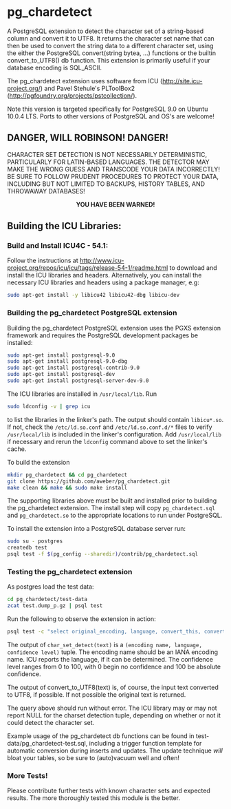 pg_chardetect
==============
A PostgreSQL extension to detect the character set of a string-based column and convert it to UTF8.  It returns 
the character set name that can then be used to convert the string data to a different 
character set, using the either the PostgreSQL convert(string bytea, ...) functions or the builtin convert_to_UTF8() db function.  This extension is primarily useful if your database encoding is SQL_ASCII.

The pg_chardetect extension uses software from ICU (http://site.icu-project.org/) and Pavel Stehule's PLToolBox2 (http://pgfoundry.org/projects/pstcollection/).

Note this version is targeted specifically for PostgreSQL 9.0 on Ubuntu 10.0.4 LTS.  Ports to other versions of PostgreSQL and OS's are welcome!

DANGER, WILL ROBINSON! DANGER!
------------------------------

CHARACTER SET DETECTION IS NOT NECESSARILY DETERMINISTIC, PARTICULARLY FOR LATIN-BASED LANGUAGES.  THE DETECTOR MAY MAKE THE WRONG GUESS AND TRANSCODE YOUR DATA INCORRECTLY!  BE SURE TO FOLLOW PRUDENT PROCEDURES TO PROTECT YOUR DATA, INCLUDING BUT NOT LIMITED TO BACKUPS, HISTORY TABLES, AND THROWAWAY DATABASES!


<p align="center"><b>YOU HAVE BEEN WARNED!</b></p>


Building the ICU Libraries:
---------------------------

### Build and Install ICU4C - 54.1:

Follow the instructions at http://www.icu-project.org/repos/icu/icu/tags/release-54-1/readme.html to download and install the ICU libraries and headers.  Alternatively, you can install the necessary ICU libraries and headers using a package manager, e.g:

```bash
sudo apt-get install -y libicu42 libicu42-dbg libicu-dev
```

### Building the pg_chardetect PostgreSQL extension

Building the pg_chardetect PostgreSQL extension uses the PGXS extension framework and requires the PostgreSQL development packages be installed:

```bash
sudo apt-get install postgresql-9.0
sudo apt-get install postgresql-9.0-dbg
sudo apt-get install postgresql-contrib-9.0
sudo apt-get install postgresql-dev
sudo apt-get install postgresql-server-dev-9.0
```

The ICU libraries are installed in `/usr/local/lib`.  Run

```bash
sudo ldconfig -v | grep icu
```

to list the libraries in the linker's path.  The output should contain `libicu*.so`.  If not, check the `/etc/ld.so.conf` and `/etc/ld.so.conf.d/*` files to verify `/usr/local/lib` is included in the linker's configuration.  Add `/usr/local/lib` if necessary and rerun the `ldconfig` command above to set the linker's cache.

To build the extension

```bash
mkdir pg_chardetect && cd pg_chardetect
git clone https://github.com/aweber/pg_chardetect.git
make clean && make && sudo make install
```

The supporting libraries above must be built and installed prior to building the pg_chardetect extension.  The install step will copy `pg_chardetect.sql` and `pg_chardetect.so` to the appropriate locations to run under PostgreSQL.

To install the extension into a PostgreSQL database server run:

```bash
sudo su - postgres
createdb test
psql test -f $(pg_config --sharedir)/contrib/pg_chardetect.sql
```

### Testing the pg_chardetect extension

As postgres load the test data:

```bash
cd pg_chardetect/test-data
zcat test.dump_p.gz | psql test
```

Run the following to observe the extension in action:

```bash
psql test -c "select original_encoding, language, convert_this, convert_this::bytea, char_set_detect(convert_this), convert_to_UTF8(convert_this, true) from test"
```
The output of `char_set_detect(text)` is a `(encoding name, language, confidence level)` tuple.  The encoding name should be an IANA encoding name.  ICU reports the language, if it can be determined.  The confidence level ranges from 0 to 100, with 0 begin no confidence and 100 be absolute confidence.

The output of convert_to_UTF8(text) is, of course, the input text converted to UTF8, if possible.  If not possible the original text is returned.  

The query above should run without error.  The ICU library may or may not report NULL for the charset detection tuple, depending on whether or not it could detect the character set.

Example usage of the pg_chardetect db functions can be found in test-data/pg_chardetect-test.sql, including a trigger function template for automatic conversion during inserts and updates.  The update technique *will* bloat your tables, so be sure to (auto)vacuum well and often!


### More Tests!

Please contribute further tests with known character sets and expected results.  The more thoroughly tested this module is the better.
